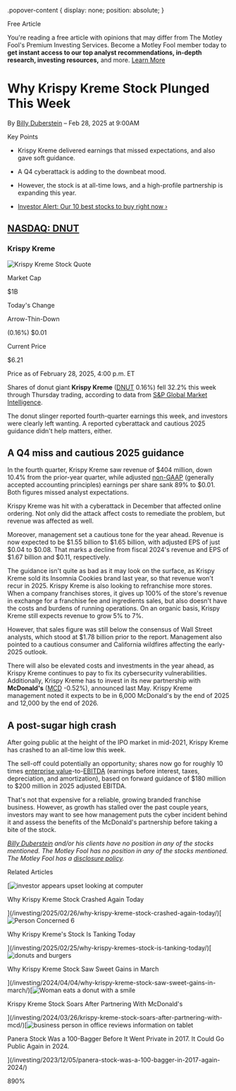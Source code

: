 .popover-content { display: none; position: absolute; }

Free Article[](#)

You're reading a free article with opinions that may differ from The Motley Fool's Premium Investing Services. Become a Motley Fool member today to **get instant access to our top analyst recommendations, in-depth research, investing resources,** and more. [Learn More](https://www.fool.com/mms/mark/op-free-tbox-art)

Why Krispy Kreme Stock Plunged This Week
========================================

By [Billy Duberstein](/author/16731/) – Feb 28, 2025 at 9:00AM

Key Points

*   Krispy Kreme delivered earnings that missed expectations, and also gave soft guidance.
    
*   A Q4 cyberattack is adding to the downbeat mood.
    
*   However, the stock is at all-time lows, and a high-profile partnership is expanding this year.
    
*   [Investor Alert: Our 10 best stocks to buy right now ›](https://www.fool.com/mms/mark/e-sa-nonbbn-kp?aid=10969&source=isaedikp0000035)
    

[NASDAQ: DNUT](/quote/nasdaq/dnut/)
-----------------------------------

### Krispy Kreme

![Krispy Kreme Stock Quote](https://g.foolcdn.com/art/companylogos/mark/DNUT.png)

Market Cap

$1B

Today's Change

Arrow-Thin-Down

(0.16%) $0.01

Current Price

$6.21

Price as of February 28, 2025, 4:00 p.m. ET

Shares of donut giant **Krispy Kreme** ([DNUT](/quote/nasdaq/dnut/) 0.16%) fell 32.2% this week through Thursday trading, according to data from [S&P Global Market Intelligence](http://marketintelligence.spglobal.com/).

The donut slinger reported fourth-quarter earnings this week, and investors were clearly left wanting. A reported cyberattack and cautious 2025 guidance didn't help matters, either.

A Q4 miss and cautious 2025 guidance
------------------------------------

In the fourth quarter, Krispy Kreme saw revenue of $404 million, down 10.4% from the prior-year quarter, while adjusted [non-GAAP](https://www.fool.com/investing/how-to-invest/stocks/gaap-vs-non-gaap/) (generally accepted accounting principles) earnings per share sank 89% to $0.01. Both figures missed analyst expectations.

Krispy Kreme was hit with a cyberattack in December that affected online ordering. Not only did the attack affect costs to remediate the problem, but revenue was affected as well.

Moreover, management set a cautious tone for the year ahead. Revenue is now expected to be $1.55 billion to $1.65 billion, with adjusted EPS of just $0.04 to $0.08. That marks a decline from fiscal 2024's revenue and EPS of $1.67 billion and $0.11, respectively.

The guidance isn't quite as bad as it may look on the surface, as Krispy Kreme sold its Insomnia Cookies brand last year, so that revenue won't recur in 2025. Krispy Kreme is also looking to refranchise more stores. When a company franchises stores, it gives up 100% of the store's revenue in exchange for a franchise fee and ingredients sales, but also doesn't have the costs and burdens of running operations. On an organic basis, Krispy Kreme still expects revenue to grow 5% to 7%.

However, that sales figure was still below the consensus of Wall Street analysts, which stood at $1.78 billion prior to the report. Management also pointed to a cautious consumer and California wildfires affecting the early-2025 outlook.

There will also be elevated costs and investments in the year ahead, as Krispy Kreme continues to pay to fix its cybersecurity vulnerabilities. Additionally, Krispy Kreme has to invest in its new partnership with **McDonald's** ([MCD](/quote/nyse/mcd/) -0.52%), announced last May. Krispy Kreme management noted it expects to be in 6,000 McDonald's by the end of 2025 and 12,000 by the end of 2026.

A post-sugar high crash
-----------------------

After going public at the height of the IPO market in mid-2021, Krispy Kreme has crashed to an all-time low this week.

The sell-off could potentially an opportunity; shares now go for roughly 10 times [enterprise value](https://www.fool.com/terms/e/enterprise-value/)\-to-[EBITDA](https://www.fool.com/terms/e/ebitda/) (earnings before interest, taxes, depreciation, and amortization), based on forward guidance of $180 million to $200 million in 2025 adjusted EBITDA.

That's not that expensive for a reliable, growing branded franchise business. However, as growth has stalled over the past couple years, investors may want to see how management puts the cyber incident behind it and assess the benefits of the McDonald's partnership before taking a bite of the stock.

_[Billy Duberstein](https://www.fool.com/author/16731/) and/or his clients have no position in any of the stocks mentioned. The Motley Fool has no position in any of the stocks mentioned. The Motley Fool has a [disclosure policy](https://www.fool.com/legal/fool-disclosure-policy/)._

Related Articles

[![investor appears upset looking at computer](https://g.foolcdn.com/image/?url=https%3A%2F%2Fg.foolcdn.com%2Feditorial%2Fimages%2F809083%2Finvestor-appears-upset-looking-at-computer.jpg&op=resize&w=92&h=52)

Why Krispy Kreme Stock Crashed Again Today

](/investing/2025/02/26/why-krispy-kreme-stock-crashed-again-today/)[![Person Concerned 6](https://g.foolcdn.com/image/?url=https%3A%2F%2Fg.foolcdn.com%2Feditorial%2Fimages%2F808920%2Fperson-concerned-6.jpg&op=resize&w=92&h=52)

Why Krispy Kreme's Stock Is Tanking Today

](/investing/2025/02/25/why-krispy-kremes-stock-is-tanking-today/)[![donuts and burgers](https://g.foolcdn.com/image/?url=https%3A%2F%2Fg.foolcdn.com%2Feditorial%2Fimages%2F771885%2Fdonuts-and-burgers.jpg&op=resize&w=92&h=52)

Why Krispy Kreme Stock Saw Sweet Gains in March

](/investing/2024/04/04/why-krispy-kreme-stock-saw-sweet-gains-in-march/)[![Woman eats a donut with a smile](https://g.foolcdn.com/image/?url=https%3A%2F%2Fg.foolcdn.com%2Feditorial%2Fimages%2F770694%2Fwoman-eats-a-donut-with-a-smile.jpg&op=resize&w=92&h=52)

Krispy Kreme Stock Soars After Partnering With McDonald's

](/investing/2024/03/26/krispy-kreme-stock-soars-after-partnering-with-mcd/)[![business person in office reviews information on tablet](https://g.foolcdn.com/image/?url=https%3A%2F%2Fg.foolcdn.com%2Feditorial%2Fimages%2F756814%2Fbusiness-person-in-office-reviews-information-on-tablet.jpg&op=resize&w=92&h=52)

Panera Stock Was a 100-Bagger Before It Went Private in 2017. It Could Go Public Again in 2024.

](/investing/2023/12/05/panera-stock-was-a-100-bagger-in-2017-again-2024/)

890%
